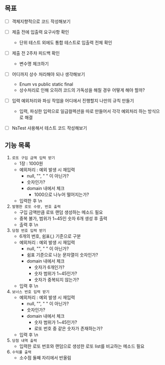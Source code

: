 ## 목표
- [ ] 객체지향적으로 코드 작성해보기
- [ ] 제출 전에 입출력 요구사항 확인
  - 단위 테스트 외에도 통합 테스트로 입출력 전체 확인
- [ ] 제출 전 2주차 피드백 확인
  - 변수명 체크하기
- [ ] 어디까지 상수 처리해야 되나 생각해보기
  - Enum vs public static final
  - 상수처리로 인해 오히려 코드의 가독성을 해칠 경우 어떻게 해야 할까?
- [ ] 입력 예외처리와 파싱 작업을 어디에서 진행할지 나만의 규칙 만들기
  - 입력, 파싱한 입력으로 일급컬렉션을 따로 만들어서 각각 예외처리 하는 방식으로 해결
- [ ] NsTest 사용해서 테스트 코드 작성해보기


## 기능 목록
1. `로또 구입 금액 입력 받기`
   - 1장 : 1000원
   - 예외처리 : 예외 발생 시 재입력 
     - null, "", " " 이 아닌가?
     - 숫자인가?
     - domain 내에서 체크
       - 1000으로 나누어 떨어지는가?
   - 입력한 후 \n
2. `발행한 로또 수량, 번호 출력`
    - 구입 금액만큼 로또 랜덤 생성하는 메소드 필요
    - 중복 불가, 범위가 1~45인 숫자 6개 생성 후 출력
    - 출력 후 \n 
3. `당첨 번호 입력 받기`
   - 6개의 번호, 쉼표(,) 기준으로 구분
   - 예외처리 : 예외 발생 시 재입력
     - null, "", " " 이 아닌가?
     - 쉼표 기준으로 나눈 문자열이 숫자인가?
     - domain 내에서 체크
       - 숫자가 6개인가?
       - 숫자 범위가 1~45인가?
       - 숫자가 중복되지 않는가?
   - 입력 후 \n
4. `보너스 번호 입력 받기`
   - 예외처리 : 예외 발생 시 재입력
     - null, "", " " 이 아닌가?
     - 숫자인가?
     - domain 내에서 체크
       - 숫자 범위가 1~45인가?
       - 로또 번호 중 같은 숫자가 존재하는가?
   - 입력 후 \n
5. `당첨 내역 출력`
    - 입력한 로또 번호와 랜덤으로 생성한 로또 list를 비교하는 메소드 필요
6. `수익률 출력`
    - 소수점 둘째 자리에서 반올림